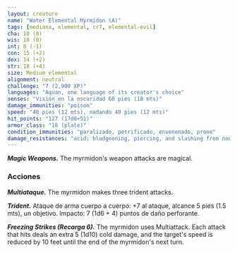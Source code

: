 ```yaml
---
layout: creature
name: "Water Elemental Myrmidon (A)"
tags: [mediana, elemental, cr7, elemental-evil]
cha: 10 (0)
wis: 10 (0)
int: 8 (-1)
con: 15 (+2)
dex: 14 (+2)
str: 18 (+4)
size: Medium elemental
alignment: neutral
challenge: "7 (2,900 XP)"
languages: "Aquan, one language of its creator's choice"
senses: "Visión en la oscuridad 60 pies (18 mts)"
damage_immunities: "poison"
speed: "40 pies (12 mts), nadando 40 pies (12 mts)"
hit_points: "127 (17d8+51)"
armor_class: "18 (plate)"
condition_immunities: "paralizado, petrificado, envenenado, prone"
damage_resistances: "acid; bludgeoning, piercing, and slashing from nonmagical weapons"
---
```


***Magic Weapons.*** The myrmidon's weapon attacks are magical.

### Acciones

***Multiataque.*** The myrmidon makes three trident attacks.

***Trident.*** Ataque de arma cuerpo a cuerpo: +7 al ataque, alcance 5 pies (1.5 mts), un objetivo. Impacto: 7 (1d6 + 4) puntos de daño perforante.

***Freezing Strikes (Recarga 6).*** The myrmidon uses Multiattack. Each attack that hits deals an extra 5 (1d10) cold damage, and the target's speed is reduced by 10 feet until the end of the myrmidon's next turn.